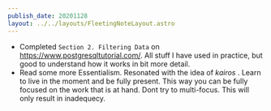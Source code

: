 ```yaml
---
publish_date: 20201128
layout: ../../layouts/FleetingNoteLayout.astro
---
```


- Completed `Section 2. Filtering Data` on https://www.postgresqltutorial.com/. All stuff I have used in practice, but good to understand how it works in bit more detail.
- Read some more Essentialism. Resonated with the idea of _kairos_ . Learn to live in the moment and be fully present. This way you can be fully focused on the work that is at hand. Dont try to multi-focus. This will only result in inadequecy.
